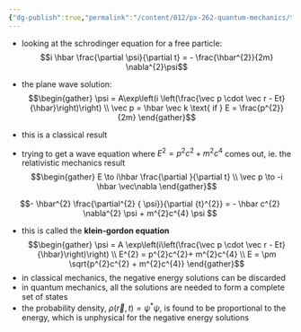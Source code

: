 ```yaml
---
{"dg-publish":true,"permalink":"/content/012/px-262-quantum-mechanics/term-2/n-relativity-and-quantum-mechanics/px-262-n1-klein-gordon-equation/","noteIcon":"1","created":"2025-03-06T10:10:11.529+00:00","updated":"2025-03-10T11:46:51.163+00:00"}
---
```


- looking at the schrodinger equation for a free particle:
$$i \hbar \frac{\partial \psi}{\partial t} = - \frac{\hbar^{2}}{2m} \nabla^{2}\psi$$
- the plane wave solution:
$$\begin{gather}
\psi = A\exp\left(i \left(\frac{\vec p \cdot \vec r - Et}{\hbar}\right)\right) \\
\vec p = \hbar \vec k \text{ if } E = \frac{p^{2}}{2m}
\end{gather}$$
- this is a classical result

- trying to get a wave equation where $E^{2} = p^{2}c^{2} + m^{2}c^{4}$ comes out, ie. the relativistic mechanics result
$$\begin{gather}
E \to i\hbar \frac{\partial }{\partial t} \\
\vec p \to -i \hbar \vec\nabla 
\end{gather}$$

$$- \hbar^{2} \frac{\partial^{2} { \psi}}{\partial {t}^{2}} = - \hbar c^{2} \nabla^{2} \psi + m^{2}c^{4} \psi $$
- this is called the **klein-gordon equation**
$$\begin{gather}
\psi = A \exp\left(i\left(\frac{\vec p \cdot \vec r - Et}{\hbar}\right)\right) \\
 E^{2} = p^{2}c^{2}+ m^{2}c^{4} \\
 E = \pm \sqrt{p^{2}c^{2} + m^{2}c^{4}}
\end{gather}$$
- in classical mechanics, the negative energy solutions can be discarded
- in quantum mechanics, all the solutions are needed to form a complete set of states
- the probability density, $\rho(\vec r, t) = \psi^{*}\psi$, is found to be proportional to the energy, which is unphysical for the negative energy solutions
